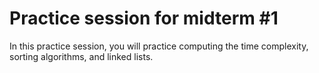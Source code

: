 # Practice session for midterm #1
In this practice session, you will practice computing the time complexity, sorting algorithms, and linked lists.

